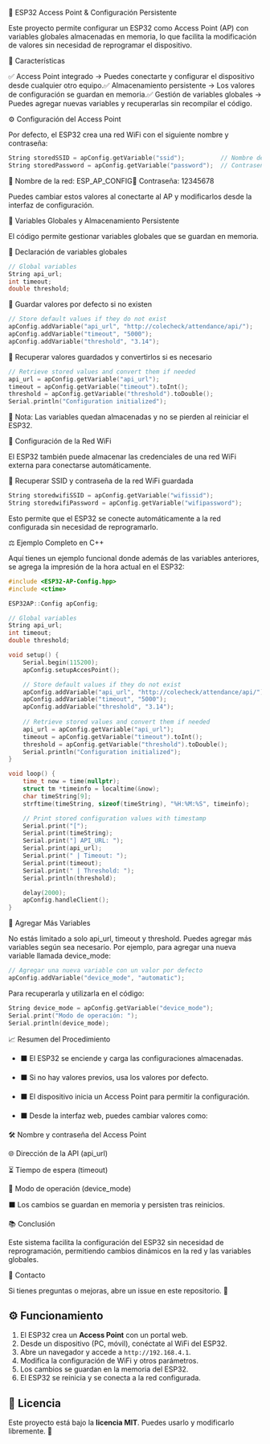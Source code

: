 🚀 ESP32 Access Point & Configuración Persistente

Este proyecto permite configurar un ESP32 como Access Point (AP) con variables globales almacenadas en memoria, lo que facilita la modificación de valores sin necesidad de reprogramar el dispositivo.

💚 Características

✅ Access Point integrado → Puedes conectarte y configurar el dispositivo desde cualquier otro equipo.✅ Almacenamiento persistente → Los valores de configuración se guardan en memoria.✅ Gestión de variables globales → Puedes agregar nuevas variables y recuperarlas sin recompilar el código.

⚙️ Configuración del Access Point

Por defecto, el ESP32 crea una red WiFi con el siguiente nombre y contraseña:
```cpp
String storedSSID = apConfig.getVariable("ssid");          // Nombre del Access Point  
String storedPassword = apConfig.getVariable("password");  // Contraseña del AP  
```
📱 Nombre de la red: ESP_AP_CONFIG🔑 Contraseña: 12345678

Puedes cambiar estos valores al conectarte al AP y modificarlos desde la interfaz de configuración.

🔧 Variables Globales y Almacenamiento Persistente

El código permite gestionar variables globales que se guardan en memoria.

🔹 Declaración de variables globales

```cpp
// Global variables  
String api_url;   
int timeout;     
double threshold;  
```
🔹 Guardar valores por defecto si no existen
```cpp
// Store default values if they do not exist  
apConfig.addVariable("api_url", "http://colecheck/attendance/api/");  
apConfig.addVariable("timeout", "5000");  
apConfig.addVariable("threshold", "3.14");  
```
🔹 Recuperar valores guardados y convertirlos si es necesario
```cpp
// Retrieve stored values and convert them if needed  
api_url = apConfig.getVariable("api_url");  
timeout = apConfig.getVariable("timeout").toInt();  
threshold = apConfig.getVariable("threshold").toDouble();  
Serial.println("Configuration initialized");  
```
📌 Nota: Las variables quedan almacenadas y no se pierden al reiniciar el ESP32.

📶 Configuración de la Red WiFi

El ESP32 también puede almacenar las credenciales de una red WiFi externa para conectarse automáticamente.

🔹 Recuperar SSID y contraseña de la red WiFi guardada
```cpp
String storedwifiSSID = apConfig.getVariable("wifissid");  
String storedwifiPassword = apConfig.getVariable("wifipassword");  
```
Esto permite que el ESP32 se conecte automáticamente a la red configurada sin necesidad de reprogramarlo.

⚖️ Ejemplo Completo en C++

Aquí tienes un ejemplo funcional donde además de las variables anteriores, se agrega la impresión de la hora actual en el ESP32:

```cpp
#include <ESP32-AP-Config.hpp>
#include <ctime>

ESP32AP::Config apConfig;  

// Global variables
String api_url;   
int timeout;     
double threshold;

void setup() {
    Serial.begin(115200);
    apConfig.setupAccesPoint();  

    // Store default values if they do not exist
    apConfig.addVariable("api_url", "http://colecheck/attendance/api/");
    apConfig.addVariable("timeout", "5000");  
    apConfig.addVariable("threshold", "3.14");
    
    // Retrieve stored values and convert them if needed
    api_url = apConfig.getVariable("api_url");
    timeout = apConfig.getVariable("timeout").toInt();  
    threshold = apConfig.getVariable("threshold").toDouble();  
    Serial.println("Configuration initialized");
}

void loop() {
    time_t now = time(nullptr);
    struct tm *timeinfo = localtime(&now);
    char timeString[9];
    strftime(timeString, sizeof(timeString), "%H:%M:%S", timeinfo);

    // Print stored configuration values with timestamp
    Serial.print("[");
    Serial.print(timeString);
    Serial.print("] API_URL: ");
    Serial.print(api_url);
    Serial.print(" | Timeout: ");
    Serial.print(timeout);
    Serial.print(" | Threshold: ");
    Serial.println(threshold);

    delay(2000);
    apConfig.handleClient();  
}
```
🔄 Agregar Más Variables

No estás limitado a solo api_url, timeout y threshold. Puedes agregar más variables según sea necesario. Por ejemplo, para agregar una nueva variable llamada device_mode:
```cpp
// Agregar una nueva variable con un valor por defecto
apConfig.addVariable("device_mode", "automatic");
```
Para recuperarla y utilizarla en el código:
```cpp
String device_mode = apConfig.getVariable("device_mode");
Serial.print("Modo de operación: ");
Serial.println(device_mode);
```
📈 Resumen del Procedimiento

- ⬛️ El ESP32 se enciende y carga las configuraciones almacenadas.

- ⬛️ Si no hay valores previos, usa los valores por defecto.

- ⬛️ El dispositivo inicia un Access Point para permitir la configuración.

- ⬛️ Desde la interfaz web, puedes cambiar valores como:

🛠️ Nombre y contraseña del Access Point

🌐 Dirección de la API (api_url)

⏳ Tiempo de espera (timeout)

🔄 Modo de operación (device_mode)

⬛️ Los cambios se guardan en memoria y persisten tras reinicios.


📚 Conclusión

Este sistema facilita la configuración del ESP32 sin necesidad de reprogramación, permitiendo cambios dinámicos en la red y las variables globales.

💌 Contacto

Si tienes preguntas o mejoras, abre un issue en este repositorio. 🚀

## ⚙️ Funcionamiento

1. El ESP32 crea un **Access Point** con un portal web.
2. Desde un dispositivo (PC, móvil), conéctate al WiFi del ESP32.
3. Abre un navegador y accede a `http://192.168.4.1`.
4. Modifica la configuración de WiFi y otros parámetros.
5. Los cambios se guardan en la memoria del ESP32.
6. El ESP32 se reinicia y se conecta a la red configurada.

## 📜 Licencia

Este proyecto está bajo la **licencia MIT**. Puedes usarlo y modificarlo libremente. 🎉


